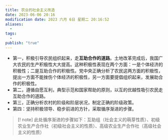 ```yaml
---
title: 农业的社会主义改造
date: 2023-06-06 20:16
modification date: 2023 六月 6日 星期二 20:16:52
aliases:
  - 
tags:
  - 
publish: "true"
---
```


- 第一，积极引导农民组织起来，走**互助合作的道路**。土地改革完成后，我国广大农民的生产积极性大大提高。这种积极性表现在两个方面：一是个体经济的积极性；二是互助合作的积极性。党中央正确分析了农民这两方面的积极性，提出一方面不能挫伤个体经济的积极性，另一方面要提倡组织起来，发展助合作的积极性。
- 第二，遵循自愿互利，典型示范和国家帮助的原则，以互的优越性吸引农民走互助合作的道路。
- 第三，正确分析农村的阶级和阶层状况，制定正确的阶级政策。
- 第四：坚持积极领导、稳步前进的方针，采取循序渐进的步骤。

>[! note]
>此处循序渐进的步骤如下：互助组（社会主义的萌芽性质）、初级农业生产合作社（初级社会主义的性质）、高级农业生产合作社（高级社会主义的性质）

